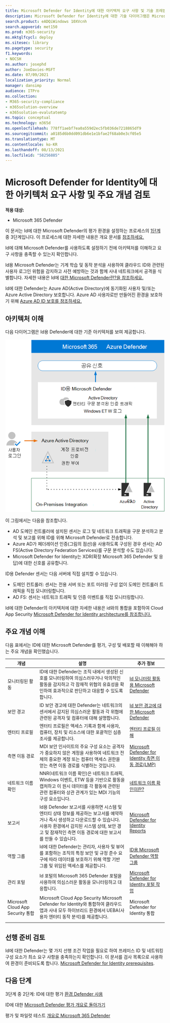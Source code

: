 ```yaml
---
title: Microsoft Defender for Identity에 대한 아키텍처 요구 사항 및 기술 프레임워크 검토
description: Microsoft Defender for Identity에 대한 기술 다이어그램은 Microsoft 365 Defender 랩 또는 파일럿 환경을 구축하기 전에 Microsoft 365 ID를 이해하는 데 도움이 됩니다.
search.product: eADQiWindows 10XVcnh
search.appverid: met150
ms.prod: m365-security
ms.mktglfcycl: deploy
ms.sitesec: library
ms.pagetype: security
f1.keywords:
- NOCSH
ms.author: josephd
author: JoeDavies-MSFT
ms.date: 07/09/2021
localization_priority: Normal
manager: dansimp
audience: ITPro
ms.collection:
- M365-security-compliance
- m365solution-overview
- m365solution-evalutatemtp
ms.topic: conceptual
ms.technology: m365d
ms.openlocfilehash: 778ff1aebf7ea0a559d2ec5fb036de7218865df9
ms.sourcegitcommit: a0185d6b0dd091db6e1e1bfae2f68ab0e3cf05e5
ms.translationtype: MT
ms.contentlocale: ko-KR
ms.lasthandoff: 08/13/2021
ms.locfileid: "58256885"
---
```

# <a name="review-architecture-requirements-and-key-concepts-for-microsoft-defender-for-identity"></a>Microsoft Defender for Identity에 대한 아키텍처 요구 사항 및 주요 개념 검토


**적용 대상:**
- Microsoft 365 Defender

이 문서는 Id에 대한 Microsoft Defender의 평가 환경을 설정하는 프로세스의 [1단계](eval-defender-identity-overview.md) 중 3단계입니다. 이 프로세스에 대한 자세한 내용은 개요 문서를 [참조하세요.](eval-defender-identity-overview.md)

Id에 대해 Microsoft Defender를 사용하도록 설정하기 전에 아키텍처를 이해하고 요구 사항을 충족할 수 있는지 확인합니다.

Id용 Microsoft Defender는 기계 학습 및 동작 분석을 사용하여 클라우드 ID와 관련된 사용자 로그인 위험을 감지하고 사전 예방하는 것과 함께 사내 네트워크에서 공격을 식별합니다. 자세한 내용은 Id에 [대한 Microsoft Defender란?을 참조하세요.](/defender-for-identity/what-is)

Id에 대한 Defender는 Azure AD(Active Directory)에 동기화된 사용자 및/또는 Azure Active Directory 보호합니다. Azure AD 사용자로만 만들어진 환경을 보호하기 위해 [Azure AD ID 보호를 참조하세요.](/azure/active-directory/identity-protection/overview-identity-protection)

## <a name="understand-the-architecture"></a>아키텍처 이해

다음 다이어그램은 Id용 Defender에 대한 기준 아키텍처를 보여 제공합니다. 

![Id용 Microsoft Defender 아키텍처](../../media/defender/m365-defender-identity-architecture.png)

이 그림에서는 다음을 참조합니다.
- AD 도메인 컨트롤러에 설치된 센서는 로그 및 네트워크 트래픽을 구문 분석하고 분석 및 보고를 위해 ID를 위해 Microsoft Defender로 전송합니다.
-  Azure AD가 페더레이션 인증(그림의 점선)을 사용하도록 구성된 경우 센서는 AD FS(Active Directory Federation Services)를 구문 분석할 수도 있습니다. 
- Microsoft Defender for Identity는 XDR(확장 Microsoft 365 Defender 및 응답)에 대한 신호를 공유합니다.


ID용 Defender 센서는 다음 서버에 직접 설치할 수 있습니다.

- 도메인 컨트롤러: 센서는 전용 서버 또는 포트 미러링 구성 없이 도메인 컨트롤러 트래픽을 직접 모니터링합니다.
- AD FS: 센서는 네트워크 트래픽 및 인증 이벤트를 직접 모니터링합니다.

Id에 대한 Defender의 아키텍처에 대한 자세한 내용은 id와의 통합을 포함하여 Cloud App Security [Microsoft Defender for Identity architecture를 참조합니다.](/defender-for-identity/architecture)


## <a name="understand-key-concepts"></a>주요 개념 이해

다음 표에서는 ID에 대한 Microsoft Defender를 평가, 구성 및 배포할 때 이해해야 하는 주요 개념을 확인했습니다.


|개념  |설명 |추가 정보  |
|---------|---------|---------|
| 모니터링된 활동 | ID에 대한 Defender는 조직 내에서 생성된 신호를 모니터링하여 의심스러우거나 악의적인 활동을 감지하고 각 잠재적 위협의 유효성을 확인하여 효과적으로 판단하고 대응할 수 있도록 합니다.  |  [Id 모니터링 활동용 Microsoft Defender](/defender-for-identity/monitored-activities)       |
| 보안 경고    | ID 보안 경고에 대한 Defender는 네트워크의 센서에서 감지된 의심스러운 활동과 각 위협에 관련된 공격자 및 컴퓨터에 대해 설명합니다.   | [Id 보안 경고에 대한 Microsoft Defender](/defender-for-identity/suspicious-activity-guide?tabs=external)    |
| 엔터티 프로필    | 엔터티 프로필은 액세스 기록과 함께 사용자, 컴퓨터, 장치 및 리소스에 대한 포괄적인 심층 조사를 제공합니다.   | [엔터티 프로필 이해](/defender-for-identity/entity-profiles)  |
| 측면 이동 경로    | MDI 보안 인사이트의 주요 구성 요소는 공격자가 중요하지 않은 계정을 사용하여 네트워크 전체의 중요한 계정 또는 컴퓨터 액세스 권한을 얻는 측면 이동 경로를 식별하는 것입니다.  | [Microsoft Defender for Identity 측면 이동 경로(LMP)](/defender-for-identity/use-case-lateral-movement-path)  |
| 네트워크 이름 확인    |  NNR(네트워크 이름 확인)은 네트워크 트래픽, Windows 이벤트, ETW 등을 기반으로 활동을 캡처하고 이 원시 데이터를 각 활동에 관련된 관련 컴퓨터와 상관 관계가 있는 MDI 기능의 구성 요소입니다.       | [네트워크 이름 확인이란?](/defender-for-identity/nnr-policy)      |
| 보고서    | Id용 Defender 보고서를 사용하면 시스템 및 엔터티 상태 정보를 제공하는 보고서를 예약하거나 즉시 생성하고 다운로드할 수 있습니다.  사용자 환경에서 감지된 시스템 상태, 보안 경고 및 잠재적인 측면 이동 경로에 대한 보고서를 만들 수 있습니다.   | [Microsoft Defender for Identity Reports ](/defender-for-identity/reports)       |
| 역할 그룹    | Id에 대한 Defender는 관리자, 사용자 및 뷰어를 포함하는 조직의 특정 보안 및 규정 준수 요구에 따라 데이터를 보호하기 위해 역할 기반 그룹 및 위임된 액세스를 제공합니다.        |  [ID용 Microsoft Defender 역할 그룹](/defender-for-identity/role-groups)       |
| 관리 포털    |  Id 포털의 Microsoft 365 Defender 포털을 사용하여 의심스러운 활동을 모니터링하고 대응합니다.      | [Microsoft Defender for Identity 포털 작업](/defender-for-identity/workspace-portal)        |
| Microsoft Cloud App Security 통합   | Microsoft Cloud App Security Microsoft Defender for Identity와 통합하여 클라우드 앱과 사내 모두 하이브리드 환경에서 UEBA(사용자 엔터티 동작 분석)를 제공합니다.   | Microsoft Defender for Identity 통합  |
| | | |


## <a name="review-prerequisites"></a>선행 준비 검토

Id에 대한 Defender는 몇 가지 선행 조건 작업을 필요로 하여 프레미스 ID 및 네트워킹 구성 요소가 최소 요구 사항을 충족하는지 확인합니다. 이 문서를 검사 목록으로 사용하여 환경이 준비되도록 합니다. [Microsoft Defender for Identity prerequisites](/defender-for-identity/prerequisites).


## <a name="next-steps"></a>다음 단계

3단계 중 2단계: ID에 대한 평가 [환경 Defender 사용](eval-defender-identity-enable-eval.md)

ID에 대한 [Microsoft Defender 평가 개요로 돌아가기](eval-defender-identity-overview.md)

평가 및 파일럿 테스트 [개요로 Microsoft 365 Defender](eval-overview.md) 